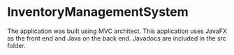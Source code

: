 # InventoryManagementSystem

The application was built using MVC architect.
This application uses JavaFX as the front end and Java on the back end. 
Javadocs are included in the src folder.
